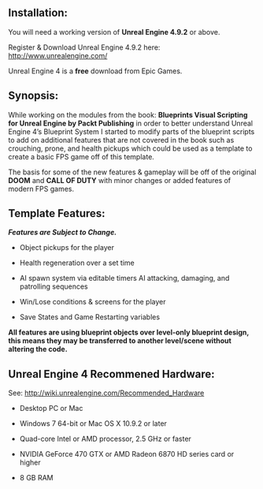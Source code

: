 ## Installation:
You will need a working version of __Unreal Engine 4.9.2__ or above.

Register & Download Unreal Engine 4.9.2 here: http://www.unrealengine.com/

Unreal Engine 4 is a __free__ download from Epic Games.

## Synopsis:
While working on the modules from the book: __Blueprints Visual Scripting for Unreal Engine by Packt Publishing__ in order to better understand Unreal Engine 4’s Blueprint System I started to modify parts of the blueprint scripts to add on additional features that are not covered in the book such as crouching, prone, and health pickups which could be used as a template to create a basic FPS game off of this template.

The basis for some of the new features & gameplay will be off of the original __DOOM__ and __CALL OF DUTY__ with minor changes or added features of modern FPS games.

## Template Features:
__*Features are Subject to Change.*__

- Object pickups for the player

- Health regeneration over a set time

- AI spawn system via editable timers AI attacking, damaging, and patrolling sequences

- Win/Lose conditions & screens for the player

- Save States and Game Restarting variables


**All features are using blueprint objects over level-only blueprint design, this means they may be transferred to another level/scene without altering the code.**


## Unreal Engine 4 Recommened Hardware:
See: http://wiki.unrealengine.com/Recommended_Hardware

- Desktop PC or Mac

- Windows 7 64-bit or Mac OS X 10.9.2 or later

- Quad-core Intel or AMD processor, 2.5 GHz or faster

- NVIDIA GeForce 470 GTX or AMD Radeon 6870 HD series card or higher

- 8 GB RAM
